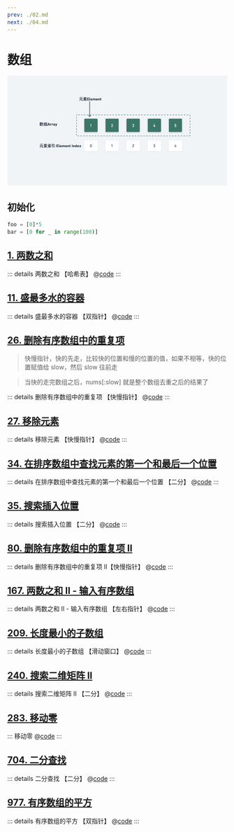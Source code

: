 ```yaml
---
prev: ./02.md
next: ./04.md
---
```


# 数组

![](./asset/array.png)

## 初始化

```py
foo = [0]*5
bar = [0 for _ in range(100)]
```

## [1. 两数之和](https://leetcode.cn/problems/two-sum/description/)

::: details 两数之和 【哈希表】
@[code](./array/twoSum.py)
:::

## [11. 盛最多水的容器](https://leetcode.cn/problems/container-with-most-water/)

::: details 盛最多水的容器 【双指针】
@[code](./array/maxArea.py)
:::

## [26. 删除有序数组中的重复项](https://leetcode.cn/problems/remove-duplicates-from-sorted-array/description/)

> 快慢指针，快的先走，比较快的位置和慢的位置的值，如果不相等，快的位置赋值给 slow，然后 slow 往前走

> 当快的走完数组之后，nums[:slow] 就是整个数组去重之后的结果了

::: details 删除有序数组中的重复项 【快慢指针】
@[code](./array/removeDuplicates.py)
:::

## [27. 移除元素](https://leetcode.cn/problems/remove-element/)

::: details 移除元素 【快慢指针】
@[code](./array/removeElement.py)
:::

## [34. 在排序数组中查找元素的第一个和最后一个位置](https://leetcode.cn/problems/find-first-and-last-position-of-element-in-sorted-array/)

::: details 在排序数组中查找元素的第一个和最后一个位置 【二分】
@[code](./array/searchRange.py)
:::

## [35. 搜索插入位置](https://leetcode.cn/problems/search-insert-position/)

::: details 搜索插入位置 【二分】
@[code](./array/searchInsert.py)
:::

## [80. 删除有序数组中的重复项 II](https://leetcode.cn/problems/remove-duplicates-from-sorted-array-ii/description/)

::: details 删除有序数组中的重复项 II【快慢指针】
@[code](./array/removeDuplicates2.py)
:::

## [167. 两数之和 II - 输入有序数组](https://leetcode.cn/problems/two-sum-ii-input-array-is-sorted/)

::: details 两数之和 II - 输入有序数组 【左右指针】
@[code](./array/twoSum2.py)
:::

## [209. 长度最小的子数组](https://leetcode.cn/problems/minimum-size-subarray-sum/)

::: details 长度最小的子数组 【滑动窗口】
@[code](./array/minSubArrayLen.py)
:::

## [240. 搜索二维矩阵 II](https://leetcode.cn/problems/search-a-2d-matrix-ii/)

::: details 搜索二维矩阵 II 【二分】
@[code](./array/searchMatrix.py)
:::

## [283. 移动零](https://leetcode.cn/problems/move-zeroes/)

::: 移动零
@[code](./array/moveZeroes.py)
:::

## [704. 二分查找](https://leetcode.cn/problems/binary-search/)

::: details 二分查找 【二分】
@[code](./array/search.py)
:::

## [977. 有序数组的平方](https://leetcode.cn/problems/squares-of-a-sorted-array/)

::: details 有序数组的平方 【双指针】
@[code](./array/sortedSquares.py)
:::
